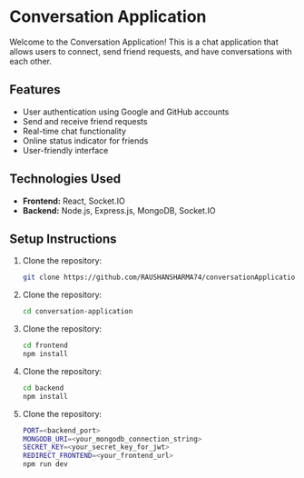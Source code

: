 # Conversation Application

Welcome to the Conversation Application! This is a chat application that allows users to connect, send friend requests, and have conversations with each other.

## Features

- User authentication using Google and GitHub accounts
- Send and receive friend requests
- Real-time chat functionality
- Online status indicator for friends
- User-friendly interface

## Technologies Used

- **Frontend:** React, Socket.IO
- **Backend:** Node.js, Express.js, MongoDB, Socket.IO

## Setup Instructions

1. Clone the repository:

   ```bash
   git clone https://github.com/RAUSHANSHARMA74/conversationApplication.git
   
2. Clone the repository:

   ```bash
   cd conversation-application
   
3. Clone the repository:

   ```bash
   cd frontend
   npm install
   
4. Clone the repository:

   ```bash
   cd backend
   npm install
   
5. Clone the repository:

   ```bash
   PORT=<backend_port>
   MONGODB_URI=<your_mongodb_connection_string>
   SECRET_KEY=<your_secret_key_for_jwt>
   REDIRECT_FRONTEND=<your_frontend_url>
   npm run dev
